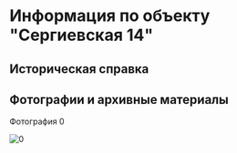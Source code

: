 # Информация по объекту "Сергиевская 14"

## Историческая справка

## Фотографии и архивные материалы

Фотография 0

![0](/1_Compressed.jpg)

